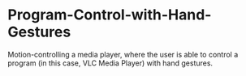 # Program-Control-with-Hand-Gestures
Motion-controlling a media player, where the user is able to control a program (in this case, VLC Media Player) with hand gestures.  
